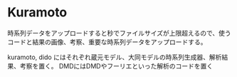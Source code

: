 # Kuramoto

時系列データをアップロードすると秒でファイルサイズが上限超えるので、使うコードと結果の画像、考察、重要な時系列データをアップロードする。

kuramoto, dido にはそれぞれ蔵元モデル、大同モデルの時系列生成器、解析結果、考察を置く。
DMDにはDMDやフーリエといった解析のコードを置く
